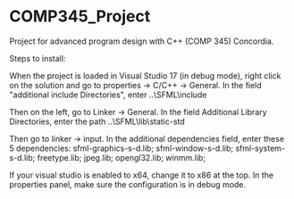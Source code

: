 # COMP345_Project

Project for advanced program design with C++ (COMP 345) Concordia.

Steps to install:

When the project is loaded in Visual Studio 17 (in debug mode), right click on the solution and go to properties -> C/C++ -> General.
In the field "additional include Directories", enter ..\SFML\include

Then on the left, go to Linker -> General.
In the field Additional Library Directories, enter the path ..\SFML\lib\static-std

Then go to linker -> input.
In the additional dependencies field, enter these 5 dependencies:
sfml-graphics-s-d.lib;
sfml-window-s-d.lib;
sfml-system-s-d.lib;
freetype.lib;
jpeg.lib;
opengl32.lib;
winmm.lib;

If your visual studio is enabled to x64, change it to x86 at the top. In the properties panel, make sure the configuration is in debug mode. 
